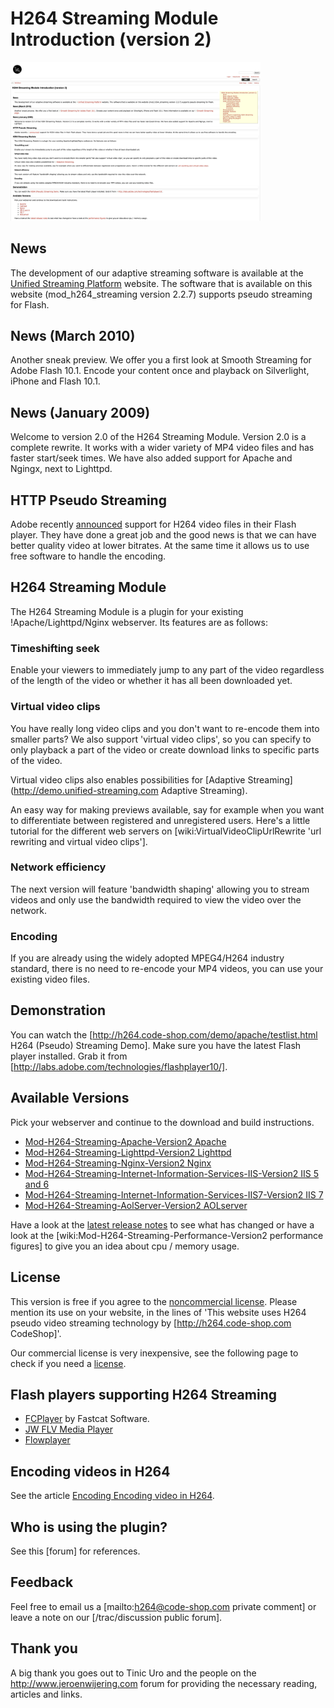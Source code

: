 # H264 Streaming Module Introduction (version 2)

<img src="site.png" alt="Old site" width="400" />

## News

The development of our adaptive streaming software is available at the
[Unified Streaming Platform](http://www.unified-streaming.com) website. The
software that is available on this website (mod_h264_streaming version 2.2.7)
supports pseudo streaming for Flash. 

## News (March 2010)

Another sneak preview. We offer you a first look at Smooth Streaming for Adobe
Flash 10.1. Encode your content once and playback on Silverlight, iPhone and
Flash 10.1. 

## News (January 2009)

Welcome to version 2.0 of the H264 Streaming Module. Version 2.0 is a complete
rewrite. It works with a wider variety of MP4 video files and has faster
start/seek times. We have also added support for Apache and Ngingx, next to
Lighttpd.

## HTTP Pseudo Streaming

Adobe recently [announced](http://www.adobe.com/aboutadobe/pressroom/pressreleases/200712/120407adobemoviestar.html)
support for H264 video files in their Flash player. They have done a
great job and the good news is that we can have better quality video at lower
bitrates. At the same time it allows us to use free software to handle the
encoding.

## H264 Streaming Module

The H264 Streaming Module is a plugin for your existing !Apache/Lighttpd/Nginx
webserver. Its features are as follows:

### Timeshifting seek

Enable your viewers to immediately jump to any part of the video regardless of
the length of the video or whether it has all been downloaded yet.

### Virtual video clips

You have really long video clips and you don't want to re-encode them into
smaller parts? We also support 'virtual video clips', so you can specify to only
playback a part of the video or create download links to specific parts of the
video.

Virtual video clips also enables possibilities for
[Adaptive Streaming](http://demo.unified-streaming.com Adaptive Streaming).

An easy way for making previews available, say for example when you want to
differentiate between registered and unregistered users. Here's a little
tutorial for the different web servers on [wiki:VirtualVideoClipUrlRewrite 'url
rewriting and virtual video clips'].

### Network efficiency 

The next version will feature 'bandwidth shaping' allowing you to stream videos
and only use the bandwidth required to view the video over the network.

### Encoding

If you are already using the widely adopted MPEG4/H264 industry standard, there
is no need to re-encode your MP4 videos, you can use your existing video files.

## Demonstration

You can watch the [http://h264.code-shop.com/demo/apache/testlist.html H264
(Pseudo) Streaming Demo]. Make sure you have the latest Flash player installed.
Grab it from [http://labs.adobe.com/technologies/flashplayer10/].

## Available Versions

Pick your webserver and continue to the download and build instructions.

  * [Mod-H264-Streaming-Apache-Version2 Apache](Apache.md)
  * [Mod-H264-Streaming-Lighttpd-Version2 Lighttpd](Lighttpd.md)
  * [Mod-H264-Streaming-Nginx-Version2 Nginx](Nginx.md)
  * [Mod-H264-Streaming-Internet-Information-Services-IIS-Version2 IIS 5 and 6](IIS-5-6.md)
  * [Mod-H264-Streaming-Internet-Information-Services-IIS7-Version2 IIS 7](IIS-7.md)
  * [Mod-H264-Streaming-AolServer-Version2 AOLserver](Aolserver.md)

Have a look at the [latest release notes](Release.notes) to see what
has changed or have a look at the [wiki:Mod-H264-Streaming-Performance-Version2
performance figures] to give you an idea about cpu / memory usage.

## License

This version is free if you agree to the
[noncommercial license](http://creativecommons.org/licenses/by-nc-sa/3.0).
Please mention its use on your website, in the lines of 'This website uses H264
pseudo video streaming technology by [http://h264.code-shop.com CodeShop]'.

Our commercial license is very inexpensive, see the following page to check if
you need a [license](License.md).

## Flash players supporting H264 Streaming

  * [FCPlayer](http://www.fastcatsoftware.com/Player/H264Streaming/demo.asp) by Fastcat Software.  
  * [JW FLV Media Player]([http://www.longtailvideo.com/players/jw-flv-player)
  * [Flowplayer](http://www.flowplayer.org/)

## Encoding videos in H264

See the article [Encoding Encoding video in H264](Encoding.md).

## Who is using the plugin?

See this [forum] for references.

## Feedback

Feel free to email us a [mailto:h264@code-shop.com private comment] or leave a
note on our [/trac/discussion public forum].

## Thank you

A big thank you goes out to Tinic Uro and the people on the
http://www.jeroenwijering.com forum for providing the necessary reading,
articles and links.



